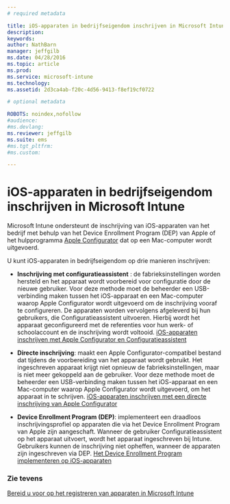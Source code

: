 ```yaml
---
# required metadata

title: iOS-apparaten in bedrijfseigendom inschrijven in Microsoft Intune | Microsoft Intune
description:
keywords:
author: NathBarn
manager: jeffgilb
ms.date: 04/28/2016
ms.topic: article
ms.prod:
ms.service: microsoft-intune
ms.technology:
ms.assetid: 2d3ca4ab-f20c-4d56-9413-f8ef19cf0722

# optional metadata

ROBOTS: noindex,nofollow
#audience:
#ms.devlang:
ms.reviewer: jeffgilb
ms.suite: ems
#ms.tgt_pltfrm:
#ms.custom:

---
```


# iOS-apparaten in bedrijfseigendom inschrijven in Microsoft Intune
Microsoft Intune ondersteunt de inschrijving van iOS-apparaten van het bedrijf met behulp van het Device Enrollment Program (DEP) van Apple of het hulpprogramma [Apple Configurator](http://go.microsoft.com/fwlink/?LinkId=518017) dat op een Mac-computer wordt uitgevoerd.

U kunt iOS-apparaten in bedrijfseigendom op drie manieren inschrijven:

-   **Inschrijving met configuratieassistent** : de fabrieksinstellingen worden hersteld en het apparaat wordt voorbereid voor configuratie door de nieuwe gebruiker. Voor deze methode moet de beheerder een USB-verbinding maken tussen het iOS-apparaat en een Mac-computer waarop Apple Configurator wordt uitgevoerd om de inschrijving vooraf te configureren. De apparaten worden vervolgens afgeleverd bij hun gebruikers, die Configuratieassistent uitvoeren. Hierbij wordt het apparaat geconfigureerd met de referenties voor hun werk- of schoolaccount en de inschrijving wordt voltooid. [iOS-apparaten inschrijven met Apple Configurator en Configuratieassistent](ios-setup-assistant-enrollment-in-microsoft-intune.md)

-   **Directe inschrijving**: maakt een Apple Configurator-compatibel bestand dat tijdens de voorbereiding van het apparaat wordt gebruikt. Het ingeschreven apparaat krijgt niet opnieuw de fabrieksinstellingen, maar is niet meer gekoppeld aan de gebruiker. Voor deze methode moet de beheerder een USB-verbinding maken tussen het iOS-apparaat en een Mac-computer waarop Apple Configurator wordt uitgevoerd, om het apparaat in te schrijven. [iOS-apparaten inschrijven met een directe inschrijving van Apple Configurator](ios-direct-enrollment-in-microsoft-intune.md)

-   **Device Enrollment Program (DEP)**: implementeert een draadloos inschrijvingsprofiel op apparaten die via het Device Enrollment Program van Apple zijn aangeschaft. Wanneer de gebruiker Configuratieassistent op het apparaat uitvoert, wordt het apparaat ingeschreven bij Intune.  Gebruikers kunnen de inschrijving niet opheffen, wanneer de apparaten zijn ingeschreven via DEP. [Het Device Enrollment Program implementeren op iOS-apparaten](ios-device-enrollment-program-in-microsoft-intune.md)




### Zie tevens
[Bereid u voor op het registreren van apparaten in Microsoft Intune](get-ready-to-enroll-devices-in-microsoft-intune.md)


<!--HONumber=May16_HO1-->



